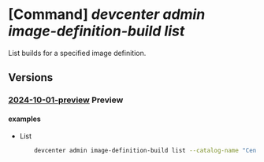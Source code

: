 # [Command] _devcenter admin image-definition-build list_

List builds for a specified image definition.

## Versions

### [2024-10-01-preview](/Resources/mgmt-plane/L3N1YnNjcmlwdGlvbnMve30vcmVzb3VyY2Vncm91cHMve30vcHJvdmlkZXJzL21pY3Jvc29mdC5kZXZjZW50ZXIvcHJvamVjdHMve30vY2F0YWxvZ3Mve30vaW1hZ2VkZWZpbml0aW9ucy97fS9idWlsZHM=/2024-10-01-preview.xml) **Preview**

<!-- mgmt-plane /subscriptions/{}/resourcegroups/{}/providers/microsoft.devcenter/projects/{}/catalogs/{}/imagedefinitions/{}/builds 2024-10-01-preview -->

#### examples

- List
    ```bash
        devcenter admin image-definition-build list --catalog-name "CentralCatalog" --image-definition-name "DefaultDevImage" --project-name "rg1" --resource-group "rg1"
    ```
